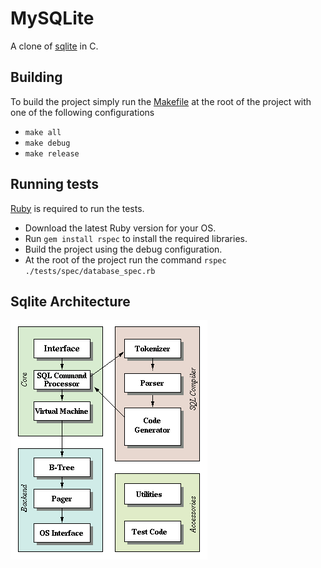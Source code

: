# MySQLite

A clone of  [sqlite](https://www.sqlite.org/arch.html) in C.

## Building
To build the project simply run the [Makefile](./Makefile) at the root of the project with one of the following configurations
- `make all`
- `make debug`
- `make release`

## Running tests

[Ruby](https://www.ruby-lang.org/en/downloads/) is required to run the tests.
    
- Download the latest Ruby version for your OS.
- Run `gem install rspec` to install the required libraries.
- Build the project using the debug configuration.
- At the root of the project run the command `rspec ./tests/spec/database_spec.rb`

## Sqlite Architecture

![Showcase](sqlite%20arch.gif)